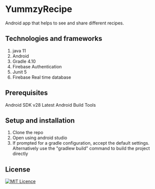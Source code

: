 # YummzyRecipe
Android app that helps to see and share different recipes.
## Technologies and frameworks 
1. java 11
2. Android
3. Gradle 4.10
4. Firebase Authentication
5. Junit 5
6. Firebase Real time database

## Prerequisites
Android SDK v28
Latest Android Build Tools

## Setup and installation
1. Clone the repo
2. Open using android studio
3. If prompted for a gradle configuration, accept the default settings. Alternatively use the "gradlew build" command to build the project directly

## License
[![MIT Licence](https://badges.frapsoft.com/os/mit/mit-125x28.png?v=103)](LICENSE)
